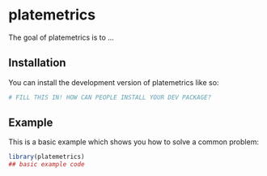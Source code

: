 
# platemetrics

<!-- badges: start -->
<!-- badges: end -->

The goal of platemetrics is to ...

## Installation

You can install the development version of platemetrics like so:

``` r
# FILL THIS IN! HOW CAN PEOPLE INSTALL YOUR DEV PACKAGE?
```

## Example

This is a basic example which shows you how to solve a common problem:

``` r
library(platemetrics)
## basic example code
```

